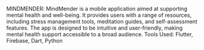 MINDMENDER:
MindMender is a mobile application aimed at supporting mental health and well-being. It provides users with a range of resources, including stress management tools, meditation guides, and self-assessment features. The app is designed to be intuitive and user-friendly, making mental health support accessible to a broad audience.
Tools Used: Flutter, Firebase, Dart, Python 
